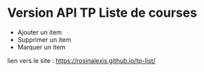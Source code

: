 # Version API TP Liste de courses

- Ajouter un item
- Supprimer un item
- Marquer un item

lien vers le site : https://rosinalexis.github.io/tp-list/
